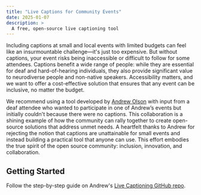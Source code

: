 ```yaml
---
title: "Live Captions for Community Events"
date: 2025-01-07
description: >
  A free, open-source live captioning tool
---
```


Including captions at small and local events with limited budgets can feel like an insurmountable challenge—it's just too expensive. But without captions, your event risks being inaccessible or difficult to follow for some attendees. Captions benefit a wide range of people: while they are essential for deaf and hard-of-hearing individuals, they also provide significant value to neurodiverse people and non-native speakers. Accessibility matters, and we want to offer a cost-effective solution that ensures that any event can be inclusive, no matter the budget.

We recommend using a tool developed by [Andrew Olson](https://www.linkedin.com/in/andrewozone/) with input from a deaf attendee who wanted to participate in one of Andrew’s events but initially couldn't because there were no captions. This collaboration is a shining example of how the community can rally together to create open-source solutions that address unmet needs. A heartfelt thanks to Andrew for rejecting the notion that captions are unattainable for small events and instead building a practical tool that anyone can use. This effort embodies the true spirit of the open source community: inclusion, innovation, and collaboration.

## Getting Started

Follow the step-by-step guide on Andrew's [Live Captioning GitHub repo](https://github.com/MidCamp/live-captioning?tab=readme-ov-file). 
